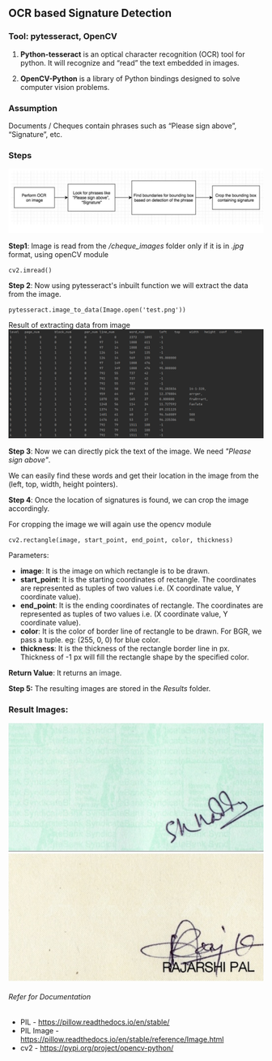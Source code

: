 ## OCR based Signature Detection


### Tool: pytesseract, OpenCV

1. **Python-tesseract** is an optical character recognition (OCR) tool for python.
It will recognize and “read” the text embedded in images.

2. **OpenCV-Python** is a library of Python bindings designed to solve computer vision problems.

### Assumption

Documents / Cheques contain phrases such as “Please sign above”, “Signature”, etc.


### Steps

![img.png](../../../Project_Images/OCR_flow.png)

**Step1**: Image is read from the */cheque_images* folder only if it is in *.jpg* format, using openCV module

    cv2.imread()

**Step 2**: Now using pytesseract's inbuilt function we will extract the data from the image.
    
    pytesseract.image_to_data(Image.open('test.png'))

Result of extracting data from image
![OCR_image_data.png](../../../Project_Images/OCR_image_data.png)

**Step 3**: Now we can directly pick the text of the image.
We need *"Please sign above"*.

We can easily find these words and get their location in the image from the (left, top, width, height pointers).

**Step 4**: Once the location of signatures is found, we can crop the image accordingly.

For cropping the image we will again use the opencv module

    cv2.rectangle(image, start_point, end_point, color, thickness)

Parameters:

* **image**: It is the image on which rectangle is to be drawn.
* **start_point**: It is the starting coordinates of rectangle. The coordinates are represented as tuples of two values i.e. (X coordinate value, Y coordinate value).
* **end_point**: It is the ending coordinates of rectangle. The coordinates are represented as tuples of two values i.e. (X coordinate value, Y coordinate value).
* **color**: It is the color of border line of rectangle to be drawn. For BGR, we pass a tuple. eg: (255, 0, 0) for blue color.
* **thickness**: It is the thickness of the rectangle border line in px. Thickness of -1 px will fill the rectangle shape by the specified color.

**Return Value**: It returns an image.

**Step 5:** The resulting images are stored in the *Results* folder. 

### Result Images:
![Result1.png](../../../Project_Images/OCR_Result_Image1.png)
![Result2.png](../../../Project_Images/OCR_Result_Image2.png)

###### Refer for Documentation 
* PIL - https://pillow.readthedocs.io/en/stable/
* PIL Image - https://pillow.readthedocs.io/en/stable/reference/Image.html
* cv2 - https://pypi.org/project/opencv-python/
